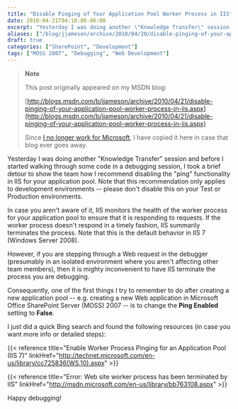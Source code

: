 ```yaml
---
title: "Disable Pinging of Your Application Pool Worker Process in IIS"
date: 2010-04-21T04:18:00-06:00
excerpt: "Yesterday I was doing another \"Knowledge Transfer\" session and before I started walking through some code in a debugging session, I took a brief detour to show the team how I recommend disabling the \"ping\" functionality in IIS for your application pool..."
aliases: ["/blog/jjameson/archive/2010/04/20/disable-pinging-of-your-application-pool-worker-process-in-iis.aspx", "/blog/jjameson/archive/2010/04/21/disable-pinging-of-your-application-pool-worker-process-in-iis.aspx"]
draft: true
categories: ["SharePoint", "Development"]
tags: ["MOSS 2007", "Debugging", "Web Development"]
---
```


> **Note**
>
> This post originally appeared on my MSDN blog:
>
> [http://blogs.msdn.com/b/jjameson/archive/2010/04/21/disable-pinging-of-your-application-pool-worker-process-in-iis.aspx](http://blogs.msdn.com/b/jjameson/archive/2010/04/21/disable-pinging-of-your-application-pool-worker-process-in-iis.aspx)
>
> Since
> [I no longer work for Microsoft](/blog/jjameson/2011/09/02/last-day-with-microsoft),
> I have copied it here in case that blog ever goes away.

Yesterday I was doing another "Knowledge Transfer" session and before I started
walking through some code in a debugging session, I took a brief detour to show
the team how I recommend disabling the "ping" functionality in IIS for your
application pool. Note that this recommendation only applies to development
environments -- please don't disable this on your Test or Production
environments.

In case you aren't aware of it, IIS monitors the health of the worker process
for your application pool to ensure that it is responding to requests. If the
worker process doesn't respond in a timely fashion, IIS summarily terminates the
process. Note that this is the default behavior in IIS 7 (Windows Server 2008).

However, if you are stepping through a Web request in the debugger (presumably
in an isolated environment where you aren't affecting other team members), then
it is mighty inconvenient to have IIS terminate the process you are debugging.

Consequently, one of the first things I try to remember to do after creating a
new application pool -- e.g. creating a new Web application in Microsoft Office
SharePoint Server (MOSS) 2007 -- is to change the **Ping Enabled** setting to
**False**.

I just did a quick Bing search and found the following resources (in case you
want more info or detailed steps):

{{< reference title="Enable Worker Process Pinging for an Application Pool (IIS 7)" linkHref="http://technet.microsoft.com/en-us/library/cc725836(WS.10).aspx" >}}

{{< reference title="Error: Web site worker process has been terminated by IIS" linkHref="http://msdn.microsoft.com/en-us/library/bb763108.aspx" >}}

Happy debugging!

